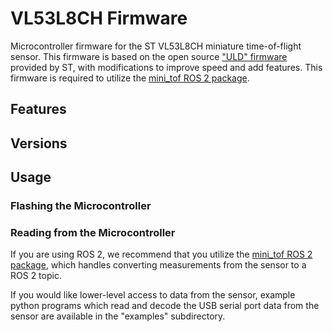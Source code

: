 # VL53L8CH Firmware

Microcontroller firmware for the ST VL53L8CH miniature time-of-flight sensor. This firmware is based on the open source ["ULD" firmware](https://www.st.com/en/embedded-software/stsw-img043.html) provided by ST, with modifications to improve speed and add features. This firmware is required to utilize the [mini_tof ROS 2 package](https://github.com/uwgraphics/mini_tof).

## Features

## Versions

## Usage

### Flashing the Microcontroller

### Reading from the Microcontroller
If you are using ROS 2, we recommend that you utilize the [mini_tof ROS 2 package](https://github.com/uwgraphics/mini_tof), which handles converting measurements from the sensor to a ROS 2 topic.

If you would like lower-level access to data from the sensor, example python programs which read and decode the USB serial port data from the sensor are available in the "examples" subdirectory.